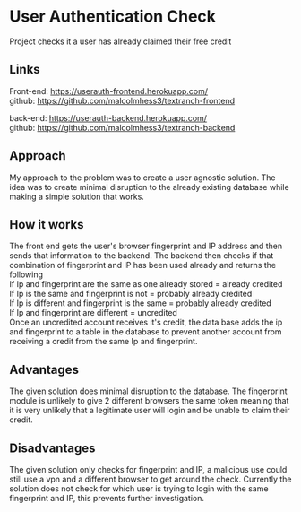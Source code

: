 # User Authentication Check
Project checks it a user has already claimed their free credit

## Links
Front-end: https://userauth-frontend.herokuapp.com/ <br>
github: https://github.com/malcolmhess3/textranch-frontend

back-end: https://userauth-backend.herokuapp.com/ <br>
github: https://github.com/malcolmhess3/textranch-backend

## Approach

My approach to the problem was to create a user agnostic solution. The idea was to create minimal disruption to the already existing database while making a simple solution that works. 

## How it works
The front end gets the user's browser fingerprint and IP address and then sends that information to the backend. The backend then checks if that combination of fingerprint and IP has been used already and returns the following </br>
If Ip and fingerprint are the same as one already stored = already credited </br>
If Ip is the same and fingerprint is not = probably already credited </br>
If Ip is different and fingerprint is the same = probably already credited </br>
If Ip and fingerprint are different = uncredited </br>
Once an uncredited account receives it's credit, the data base adds the ip and fingerprint to a table in the database to prevent another account from receiving a credit from the same Ip and fingerprint.

## Advantages
The given solution does minimal disruption to the database. The fingerprint module is unlikely to give 2 different browsers the same token meaning that it is very unlikely that a legitimate user will login and be unable to claim their credit. 

## Disadvantages
The given solution only checks for fingerprint and IP, a malicious use could still use a vpn and a different browser to get around the check. Currently the solution does not check for which user is trying to login with the same fingerprint and IP, this prevents further investigation.
